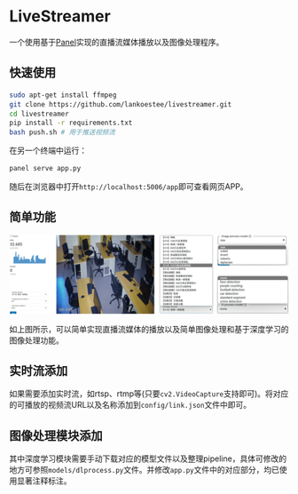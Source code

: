 # LiveStreamer

一个使用基于[Panel](https://github.com/holoviz/panel)实现的直播流媒体播放以及图像处理程序。

## 快速使用

```bash
sudo apt-get install ffmpeg
git clone https://github.com/lankoestee/livestreamer.git
cd livestreamer
pip install -r requirements.txt
bash push.sh # 用于推送视频流
```

在另一个终端中运行：

```bash
panel serve app.py
```

随后在浏览器中打开`http://localhost:5006/app`即可查看网页APP。

## 简单功能

![](./assets/基础.svg)

如上图所示，可以简单实现直播流媒体的播放以及简单图像处理和基于深度学习的图像处理功能。

## 实时流添加

如果需要添加实时流，如rtsp、rtmp等(只要`cv2.VideoCapture`支持即可)。将对应的可播放的视频流URL以及名称添加到`config/link.json`文件中即可。

## 图像处理模块添加

其中深度学习模块需要手动下载对应的模型文件以及整理pipeline，具体可修改的地方可参照`models/dlprocess.py`文件。并修改`app.py`文件中的对应部分，均已使用显著注释标注。